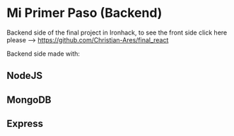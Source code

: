 # Mi Primer Paso (Backend)

Backend side of the final project in Ironhack, to see the front side click here please --> https://github.com/Christian-Ares/final_react

Backend side made with:

## NodeJS
## MongoDB
## Express
